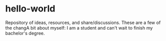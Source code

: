 # hello-world
Repository of ideas, resources, and share/discussions.
These are a few of the changA bit about myself: I am a student and can't wait to finish my bachelor's degree.
